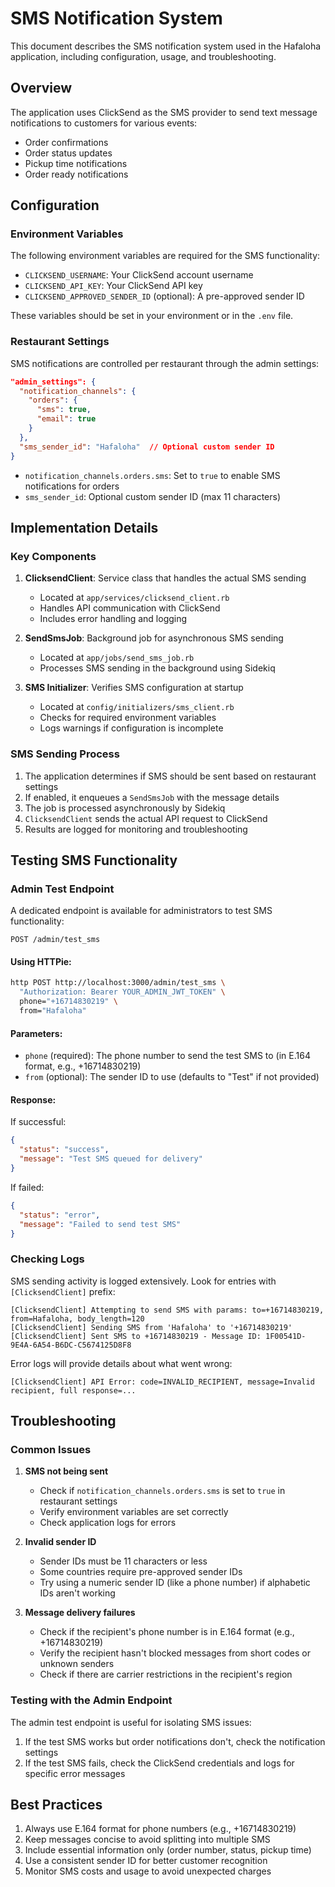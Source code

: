 # SMS Notification System

This document describes the SMS notification system used in the Hafaloha application, including configuration, usage, and troubleshooting.

## Overview

The application uses ClickSend as the SMS provider to send text message notifications to customers for various events:

- Order confirmations
- Order status updates
- Pickup time notifications
- Order ready notifications

## Configuration

### Environment Variables

The following environment variables are required for the SMS functionality:

- `CLICKSEND_USERNAME`: Your ClickSend account username
- `CLICKSEND_API_KEY`: Your ClickSend API key
- `CLICKSEND_APPROVED_SENDER_ID` (optional): A pre-approved sender ID

These variables should be set in your environment or in the `.env` file.

### Restaurant Settings

SMS notifications are controlled per restaurant through the admin settings:

```json
"admin_settings": {
  "notification_channels": {
    "orders": {
      "sms": true,
      "email": true
    }
  },
  "sms_sender_id": "Hafaloha"  // Optional custom sender ID
}
```

- `notification_channels.orders.sms`: Set to `true` to enable SMS notifications for orders
- `sms_sender_id`: Optional custom sender ID (max 11 characters)

## Implementation Details

### Key Components

1. **ClicksendClient**: Service class that handles the actual SMS sending
   - Located at `app/services/clicksend_client.rb`
   - Handles API communication with ClickSend
   - Includes error handling and logging

2. **SendSmsJob**: Background job for asynchronous SMS sending
   - Located at `app/jobs/send_sms_job.rb`
   - Processes SMS sending in the background using Sidekiq

3. **SMS Initializer**: Verifies SMS configuration at startup
   - Located at `config/initializers/sms_client.rb`
   - Checks for required environment variables
   - Logs warnings if configuration is incomplete

### SMS Sending Process

1. The application determines if SMS should be sent based on restaurant settings
2. If enabled, it enqueues a `SendSmsJob` with the message details
3. The job is processed asynchronously by Sidekiq
4. `ClicksendClient` sends the actual API request to ClickSend
5. Results are logged for monitoring and troubleshooting

## Testing SMS Functionality

### Admin Test Endpoint

A dedicated endpoint is available for administrators to test SMS functionality:

```
POST /admin/test_sms
```

#### Using HTTPie:

```bash
http POST http://localhost:3000/admin/test_sms \
  "Authorization: Bearer YOUR_ADMIN_JWT_TOKEN" \
  phone="+16714830219" \
  from="Hafaloha"
```

#### Parameters:

- `phone` (required): The phone number to send the test SMS to (in E.164 format, e.g., +16714830219)
- `from` (optional): The sender ID to use (defaults to "Test" if not provided)

#### Response:

If successful:
```json
{
  "status": "success",
  "message": "Test SMS queued for delivery"
}
```

If failed:
```json
{
  "status": "error",
  "message": "Failed to send test SMS"
}
```

### Checking Logs

SMS sending activity is logged extensively. Look for entries with `[ClicksendClient]` prefix:

```
[ClicksendClient] Attempting to send SMS with params: to=+16714830219, from=Hafaloha, body_length=120
[ClicksendClient] Sending SMS from 'Hafaloha' to '+16714830219'
[ClicksendClient] Sent SMS to +16714830219 - Message ID: 1F00541D-9E4A-6A54-B6DC-C5674125D8F8
```

Error logs will provide details about what went wrong:

```
[ClicksendClient] API Error: code=INVALID_RECIPIENT, message=Invalid recipient, full response=...
```

## Troubleshooting

### Common Issues

1. **SMS not being sent**
   - Check if `notification_channels.orders.sms` is set to `true` in restaurant settings
   - Verify environment variables are set correctly
   - Check application logs for errors

2. **Invalid sender ID**
   - Sender IDs must be 11 characters or less
   - Some countries require pre-approved sender IDs
   - Try using a numeric sender ID (like a phone number) if alphabetic IDs aren't working

3. **Message delivery failures**
   - Check if the recipient's phone number is in E.164 format (e.g., +16714830219)
   - Verify the recipient hasn't blocked messages from short codes or unknown senders
   - Check if there are carrier restrictions in the recipient's region

### Testing with the Admin Endpoint

The admin test endpoint is useful for isolating SMS issues:

1. If the test SMS works but order notifications don't, check the notification settings
2. If the test SMS fails, check the ClickSend credentials and logs for specific error messages

## Best Practices

1. Always use E.164 format for phone numbers (e.g., +16714830219)
2. Keep messages concise to avoid splitting into multiple SMS
3. Include essential information only (order number, status, pickup time)
4. Use a consistent sender ID for better customer recognition
5. Monitor SMS costs and usage to avoid unexpected charges
